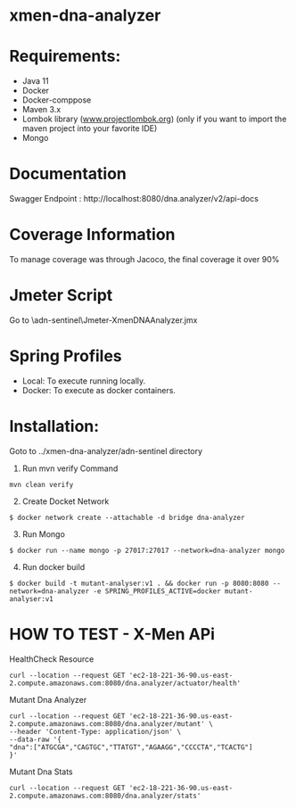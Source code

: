 # xmen-dna-analyzer


# Requirements:

- Java 11
- Docker
- Docker-comppose
- Maven 3.x
- Lombok library (www.projectlombok.org) (only if you want to import the maven project into your favorite IDE)
- Mongo
# Documentation
  Swagger Endpoint : http://localhost:8080/dna.analyzer/v2/api-docs
# Coverage Information
  To manage coverage was through Jacoco, the final coverage it over 90%
  
# Jmeter Script
  Go to \adn-sentinel\Jmeter-XmenDNAAnalyzer.jmx
  
# Spring Profiles
- Local: To execute running locally.
- Docker: To execute as docker containers.

# Installation:

Goto to ../xmen-dna-analyzer/adn-sentinel directory

1. Run mvn verify Command
```
mvn clean verify 
```
2. Create Docket Network
```
$ docker network create --attachable -d bridge dna-analyzer
```
3. Run Mongo
```
$ docker run --name mongo -p 27017:27017 --network=dna-analyzer mongo
```
4. Run docker build

```
$ docker build -t mutant-analyser:v1 . && docker run -p 8080:8080 --network=dna-analyzer -e SPRING_PROFILES_ACTIVE=docker mutant-analyser:v1
```


# HOW TO TEST - X-Men APi 

HealthCheck Resource

```
curl --location --request GET 'ec2-18-221-36-90.us-east-2.compute.amazonaws.com:8080/dna.analyzer/actuator/health'
```

Mutant Dna Analyzer

```
curl --location --request GET 'ec2-18-221-36-90.us-east-2.compute.amazonaws.com:8080/dna.analyzer/mutant' \
--header 'Content-Type: application/json' \
--data-raw '{
"dna":["ATGCGA","CAGTGC","TTATGT","AGAAGG","CCCCTA","TCACTG"]
}'
```

Mutant Dna Stats
```
curl --location --request GET 'ec2-18-221-36-90.us-east-2.compute.amazonaws.com:8080/dna.analyzer/stats'
```

